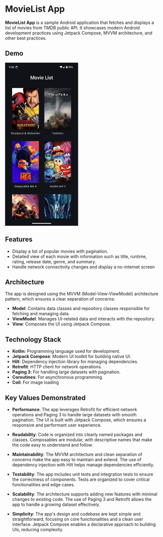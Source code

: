 
# MovieList App

**MovieList App** is a sample Android application that fetches and displays a list of movies from TMDB public API. It showcases modern Android development practices using Jetpack Compose, MVVM architecture, and other best practices.

## Demo
![Main Screen](docs/demo.gif)

## Features
- Display a list of popular movies with pagination.
- Detailed view of each movie with information such as title, runtime, rating, release date, genre, and summary.
- Handle network connectivity changes and display a no-internet screen


## Architecture
The app is designed using the MVVM (Model-View-ViewModel) architecture pattern, which ensures a clear separation of concerns:

- **Model**: Contains data classes and repository classes responsible for fetching and managing data.
- **ViewModel**: Manages UI-related data and interacts with the repository.
- **View**: Composes the UI using Jetpack Compose.

## Technology Stack
- **Kotlin:** Programming language used for development.
- **Jetpack Compose**: Modern UI toolkit for building native UI.
- **Hilt**: Dependency injection library for managing dependencies.
- **Retrofit**: HTTP client for network operations.
- **Paging 3**: For handling large datasets with pagination.
- **Coroutines**: For asynchronous programming.
- **Coil**: For image loading

## Key Values Demonstrated
- **Performance**: The app leverages Retrofit for efficient network operations and Paging 3 to handle large datasets with smooth pagination. The UI is built with Jetpack Compose, which ensures a responsive and performant user experience.

- **Readability**: Code is organized into clearly named packages and classes. Composables are modular, with descriptive names that make the code easy to understand and follow.

- **Maintainability**: The MVVM architecture and clean separation of concerns make the app easy to maintain and extend. The use of dependency injection with Hilt helps manage dependencies efficiently.

- **Testability**: The app includes unit tests and integration tests to ensure the correctness of components. Tests are organized to cover critical functionalities and edge cases.

- **Scalability**: The architecture supports adding new features with minimal changes to existing code. The use of Paging 3 and Retrofit allows the app to handle a growing dataset effectively.

- **Simplicity**: The app's design and codebase are kept simple and straightforward, focusing on core functionalities and a clean user interface. Jetpack Compose enables a declarative approach to building UIs, reducing complexity.